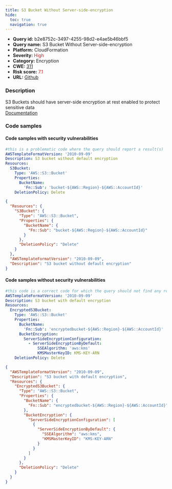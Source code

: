 ```yaml
---
title: S3 Bucket Without Server-side-encryption
hide:
  toc: true
  navigation: true
---
```


<style>
  .highlight .hll {
    background-color: #ff171742;
  }
  .md-content {
    max-width: 1100px;
    margin: 0 auto;
  }
</style>

-   **Query id:** b2e8752c-3497-4255-98d2-e4ae5b46bbf5
-   **Query name:** S3 Bucket Without Server-side-encryption
-   **Platform:** CloudFormation
-   **Severity:** <span style="color:#bb2124">High</span>
-   **Category:** Encryption
-   **CWE:** <a href="https://cwe.mitre.org/data/definitions/311.html" onclick="newWindowOpenerSafe(event, 'https://cwe.mitre.org/data/definitions/311.html')">311</a>
-   **Risk score:** <span style="color:#bb2124">7.1</span>
-   **URL:** [Github](https://github.com/Checkmarx/kics/tree/master/assets/queries/cloudFormation/aws/s3_bucket_without_server_side_encryption)

### Description
S3 Buckets should have server-side encryption at rest enabled to protect sensitive data<br>
[Documentation](https://docs.aws.amazon.com/AmazonS3/latest/user-guide/default-bucket-encryption.html)

### Code samples
#### Code samples with security vulnerabilities
```yaml title="Positive test num. 1 - yaml file" hl_lines="7"
#this is a problematic code where the query should report a result(s)
AWSTemplateFormatVersion: '2010-09-09'
Description: S3 bucket without default encryption
Resources:
  S3Bucket:
    Type: 'AWS::S3::Bucket'
    Properties:
      BucketName:
        'Fn::Sub': 'bucket-${AWS::Region}-${AWS::AccountId}'
    DeletionPolicy: Delete
```
```json title="Positive test num. 2 - json file" hl_lines="5"
{
  "Resources": {
    "S3Bucket": {
      "Type": "AWS::S3::Bucket",
      "Properties": {
        "BucketName": {
          "Fn::Sub": "bucket-${AWS::Region}-${AWS::AccountId}"
        }
      },
      "DeletionPolicy": "Delete"
    }
  },
  "AWSTemplateFormatVersion": "2010-09-09",
  "Description": "S3 bucket without default encryption"
}

```


#### Code samples without security vulnerabilities
```yaml title="Negative test num. 1 - yaml file"
#this code is a correct code for which the query should not find any result
AWSTemplateFormatVersion: '2010-09-09'
Description: S3 bucket with default encryption
Resources:
  EncryptedS3Bucket:
    Type: 'AWS::S3::Bucket'
    Properties:
      BucketName:
        'Fn::Sub': 'encryptedbucket-${AWS::Region}-${AWS::AccountId}'
      BucketEncryption:
        ServerSideEncryptionConfiguration:
          - ServerSideEncryptionByDefault:
              SSEAlgorithm: 'aws:kms'
              KMSMasterKeyID: KMS-KEY-ARN
    DeletionPolicy: Delete
```
```json title="Negative test num. 2 - json file"
{
  "AWSTemplateFormatVersion": "2010-09-09",
  "Description": "S3 bucket with default encryption",
  "Resources": {
    "EncryptedS3Bucket": {
      "Type": "AWS::S3::Bucket",
      "Properties": {
        "BucketName": {
          "Fn::Sub": "encryptedbucket-${AWS::Region}-${AWS::AccountId}"
        },
        "BucketEncryption": {
          "ServerSideEncryptionConfiguration": [
            {
              "ServerSideEncryptionByDefault": {
                "SSEAlgorithm": "aws:kms",
                "KMSMasterKeyID": "KMS-KEY-ARN"
              }
            }
          ]
        }
      },
      "DeletionPolicy": "Delete"
    }
  }
}

```

